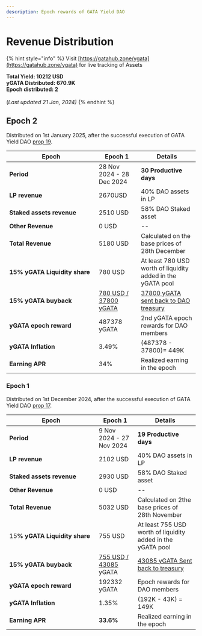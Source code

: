 ```yaml
---
description: Epoch rewards of GATA Yield DAO
---
```


# Revenue Distribution

{% hint style="info" %}
Visit [https://gatahub.zone/ygata](https://gatahub.zone/ygata) for live tracking of Assets

**Total Yield: 10212 USD**\
**yGATA Distributed: 670.9K** \
**Epoch distributed: 2**\
\
(_Last updated 21 Jan, 2024)_
{% endhint %}

## Epoch 2

Distributed on 1st January 2025, after the successful execution of GATA Yield DAO [prop 19](https://daodao.zone/dao/omniflix19z3h463xmkz66vdq8tcpk986kvecjyqxy4ywtdzu4qqe2vjyz69sy0u32r/proposals/A17).&#x20;

<table><thead><tr><th width="222">Epoch</th><th>Epoch 1</th><th>Details</th></tr></thead><tbody><tr><td><strong>Period</strong></td><td>28 Nov 2024 - 28 Dec 2024</td><td><strong>30 Productive days</strong></td></tr><tr><td><strong>LP revenue</strong></td><td>2670USD</td><td>40% DAO assets in LP</td></tr><tr><td><strong>Staked assets revenue</strong></td><td>2510 USD</td><td>58% DAO Staked asset</td></tr><tr><td><strong>Other Revenue</strong></td><td>0 USD</td><td>--</td></tr><tr><td><strong>Total Revenue</strong></td><td>5180 USD</td><td>Calculated on the base prices of 28th December</td></tr><tr><td><strong>15% yGATA Liquidity share</strong> </td><td>780 USD</td><td>At least 780 USD worth of liquidity added in the yGATA pool</td></tr><tr><td><strong>15% yGATA buyback</strong></td><td><a href="https://www.mintscan.io/osmosis/tx/AB9364329C8C4C391C19D30A018DCA531D248C6C59388D45A2F0D288CEB302DC?height=26748700">780 USD / 37800 yGATA </a></td><td><a href="https://www.mintscan.io/omniflix/tx/7CAE59966554457511C2992A55E951B18CF4607A6E34E4EFD456733499A90E22">37800 yGATA sent back to DAO treasury</a></td></tr><tr><td><strong>yGATA epoch reward</strong></td><td>487378 yGATA</td><td>2nd yGATA epoch rewards for DAO members</td></tr><tr><td><strong>yGATA Inflation</strong></td><td>3.49%</td><td>(487378 - 37800)= 449K</td></tr><tr><td><strong>Earning APR</strong></td><td>34%</td><td>Realized earning in the epoch</td></tr></tbody></table>

### Epoch 1

Distributed on 1st December 2024, after the successful execution of GATA Yield DAO [prop 17](https://daodao.zone/dao/omniflix19z3h463xmkz66vdq8tcpk986kvecjyqxy4ywtdzu4qqe2vjyz69sy0u32r/proposals/A17).&#x20;

<table><thead><tr><th width="222">Epoch</th><th>Epoch 1</th><th>Details</th></tr></thead><tbody><tr><td><strong>Period</strong></td><td>9 Nov 2024 - 27 Nov 2024</td><td><strong>19 Productive days</strong></td></tr><tr><td><strong>LP revenue</strong></td><td>2102 USD</td><td>40% DAO assets in LP</td></tr><tr><td><strong>Staked assets revenue</strong></td><td>2930 USD</td><td>58% DAO Staked asset</td></tr><tr><td><strong>Other Revenue</strong></td><td>0 USD</td><td>--</td></tr><tr><td><strong>Total Revenue</strong></td><td>5032 USD</td><td>Calculated on 2the base prices of 28th November</td></tr><tr><td>15<strong>% yGATA Liquidity share</strong> </td><td>755 USD</td><td>At least 755 USD worth of liquidity added in the yGATA pool</td></tr><tr><td><strong>15% yGATA buyback</strong></td><td><a href="https://www.mintscan.io/osmosis/tx/B6600919EDB21D544E06C79A64B79D3E1D95B89E7FC38DE8CCB47D759A25126E">755 USD / 43085</a> yGATA</td><td><a href="https://www.mintscan.io/omniflix/tx/D0A21DF21344ADBEDEC701E4D85BD3768C35E012C66484B1227430661D518D48">43085 yGATA Sent back to treasury </a></td></tr><tr><td><strong>yGATA epoch reward</strong></td><td>192332 yGATA</td><td>Epoch rewards for DAO members</td></tr><tr><td><strong>yGATA Inflation</strong></td><td>1.35%</td><td>(192K - 43K) = 149K </td></tr><tr><td><strong>Earning APR</strong></td><td><strong>33.6%</strong></td><td>Realized earning in the epoch</td></tr></tbody></table>

